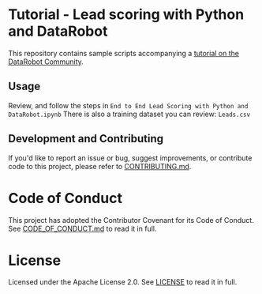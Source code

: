 # Tutorial - Lead scoring with Python and DataRobot

This repository contains sample scripts accompanying a [tutorial on the DataRobot Community](https://community.datarobot.com/t5/resources/lead-scoring/ta-p/2422).

## Usage

Review, and follow the steps in  `End to End Lead Scoring with Python and DataRobot.ipynb`
There is also a training dataset you can review: `Leads.csv`

## Development and Contributing

If you'd like to report an issue or bug, suggest improvements, or contribute code to this project, please refer to [CONTRIBUTING.md](CONTRIBUTING.md).

# Code of Conduct

This project has adopted the Contributor Covenant for its Code of Conduct. 
See [CODE_OF_CONDUCT.md](CODE_OF_CONDUCT.md) to read it in full.

# License

Licensed under the Apache License 2.0. 
See [LICENSE](LICENSE) to read it in full.


